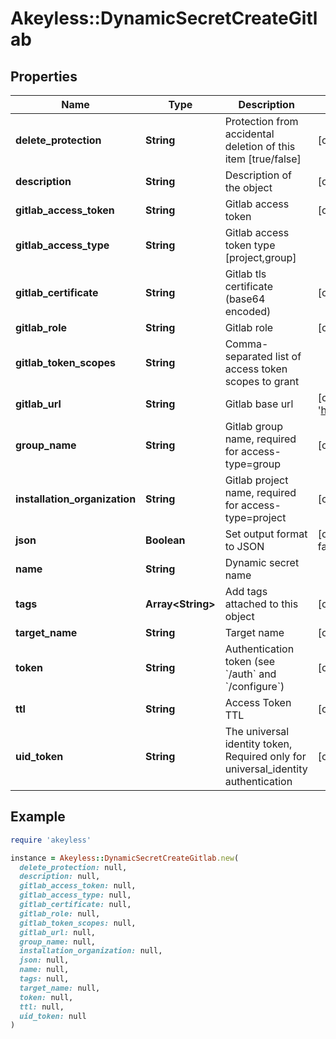 # Akeyless::DynamicSecretCreateGitlab

## Properties

| Name | Type | Description | Notes |
| ---- | ---- | ----------- | ----- |
| **delete_protection** | **String** | Protection from accidental deletion of this item [true/false] | [optional] |
| **description** | **String** | Description of the object | [optional] |
| **gitlab_access_token** | **String** | Gitlab access token | [optional] |
| **gitlab_access_type** | **String** | Gitlab access token type [project,group] |  |
| **gitlab_certificate** | **String** | Gitlab tls certificate (base64 encoded) | [optional] |
| **gitlab_role** | **String** | Gitlab role | [optional] |
| **gitlab_token_scopes** | **String** | Comma-separated list of access token scopes to grant |  |
| **gitlab_url** | **String** | Gitlab base url | [optional][default to &#39;https://gitlab.com/&#39;] |
| **group_name** | **String** | Gitlab group name, required for access-type&#x3D;group | [optional] |
| **installation_organization** | **String** | Gitlab project name, required for access-type&#x3D;project | [optional] |
| **json** | **Boolean** | Set output format to JSON | [optional][default to false] |
| **name** | **String** | Dynamic secret name |  |
| **tags** | **Array&lt;String&gt;** | Add tags attached to this object | [optional] |
| **target_name** | **String** | Target name | [optional] |
| **token** | **String** | Authentication token (see &#x60;/auth&#x60; and &#x60;/configure&#x60;) | [optional] |
| **ttl** | **String** | Access Token TTL | [optional] |
| **uid_token** | **String** | The universal identity token, Required only for universal_identity authentication | [optional] |

## Example

```ruby
require 'akeyless'

instance = Akeyless::DynamicSecretCreateGitlab.new(
  delete_protection: null,
  description: null,
  gitlab_access_token: null,
  gitlab_access_type: null,
  gitlab_certificate: null,
  gitlab_role: null,
  gitlab_token_scopes: null,
  gitlab_url: null,
  group_name: null,
  installation_organization: null,
  json: null,
  name: null,
  tags: null,
  target_name: null,
  token: null,
  ttl: null,
  uid_token: null
)
```

